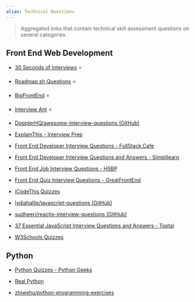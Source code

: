 ```yaml
---
alias: Technical Questions
---
```


> Aggregated links that contain technical skill assessment questions on several categories.

## Front End Web Development

- [30 Seconds of Interviews](https://30secondsofinterviews.org/) ⭐

- [Roadmap.sh Questions](https://roadmap.sh/questions) ⭐

- [BigFrontEnd](https://bigfrontend.dev/) ⭐

- [Interview Ant](https://www.interviewant.com/) ⭐

- [DopplerHQ/awesome-interview-questions (GitHub)](https://github.com/DopplerHQ/awesome-interview-questions#readme)

- [ExplainThis - Interview Prep](https://www.explainthis.io/en/interview-guides)

- [Front End Developer Interview Questions - FullStack.Cafe](https://www.fullstack.cafe/blog/front-end-developer-interview-questions)

- [Front End Developer Interview Questions and Answers - Simplilearn](https://www.simplilearn.com/tutorials/programming-tutorial/front-end-developer-interview-questions)

- [Front End Job Interview Questions - H5BP](https://h5bp.org/Front-end-Developer-Interview-Questions/)

- [Front End Quiz Interview Questions - GreatFrontEnd](https://www.greatfrontend.com/questions/quiz)

- [iCodeThis Quizzes](https://icodethis.com/quizzes)

- [lydiahallie/javascript-questions (GitHub)](https://github.com/lydiahallie/javascript-questions)

- [sudheerj/reactjs-interview-questions (GitHub)](https://github.com/sudheerj/reactjs-interview-questions)

- [37 Essential JavaScript Interview Questions and Answers - Toptal](https://www.toptal.com/javascript/interview-questions)

- [W3Schools Quizzes](https://www.w3schools.com/quiztest/default.asp)

## Python

- [Python Quizzes - Python Geeks](https://pythongeeks.org/python-quiz-test/)

- [Real Python](https://realpython.com/quizzes/)

- [zhiwehu/python-programming-exercises](https://github.com/zhiwehu/Python-programming-exercises/blob/master/100%2B%20Python%20challenging%20programming%20exercises%20for%20Python%203.md#100-python-challenging-programming-exercises-for-python-3)